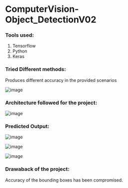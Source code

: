 # ComputerVision-Object_DetectionV02

### Tools used:
1. Tensorflow
2. Python
3. Keras 

### Tried Different methods:

Produces different accuracy in the provided scenarios

![image](https://user-images.githubusercontent.com/104248739/221347856-2c244c8a-6bcc-4577-89f1-cd8be2105fec.png)



### Architecture followed for the project:

![image](https://user-images.githubusercontent.com/104248739/221348568-b711a950-e739-47d1-8963-6925ceff899d.png)


### Predicted Output:

![image](https://user-images.githubusercontent.com/104248739/221347878-82029fce-d579-4933-9fcc-042a06342ab3.png)


![image](https://user-images.githubusercontent.com/104248739/221347916-daba67b8-7fba-4184-9fba-235d23626b46.png)


![image](https://user-images.githubusercontent.com/104248739/221347905-b6d1472d-d1c4-4f85-881d-9c6ea1608e63.png)

### Drawaback of the project:

Accuracy of the bounding boxes has been compromised.
